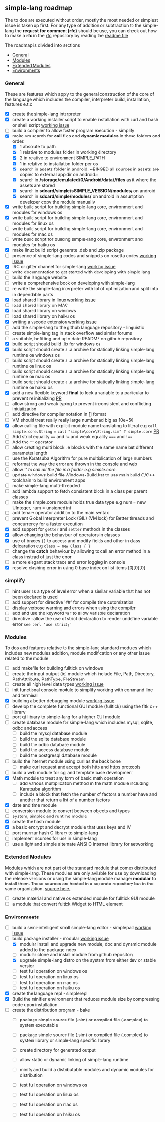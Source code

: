 ## simple-lang roadmap

The to dos are executed without order, mostly the most needed or simplest issue is taken up first. 
For any type of addition or subtraction to the simple-lang the **request for comment (rfc)** should be use, you can check 
out how to make  a **rfc** in the [rfc](https://github.com/simple-lang/rfcs) repository by reading the 
[readme file](https://github.com/simple-lang/rfcs/blob/master/README.md)

The roadmap is divided into sections
- [General](#general)
- [Modules](#modules)
- [Extended Modules](#extended-modules)
- [Environments](#environments)

### General

These are features which apply to the general construction of the core of the language which includes the compiler, interpreter
build, installation, features e.t.c 

- [x] create the simple-lang interpreter 
- [x] create a working installer script to enable installation with curl and bash or shell script [working issue](https://github.com/simple-lang/simple/issues/24)
- [ ] build a compiler to allow faster program execution - simplify
- [x] make vm search for **call** files and **dynamic modules** in these folders and order. 
	- [x] 1 absolute to path
	- [x] 1 relative to modules folder in working directory
	- [x] 2 in relative to environment SIMPLE_PATH
	- [x] 1 in relative to installation folder per os 
	- [x] search in assets folder in android. ~BINGED all sources in assets are copied to external app dir on android~  
	- [x] search in **/storage/emulated/0/Android/data/<package>/files** as it where the assets are stored
	- [x] search in **sdcard/simple/sSIMPLE_VERSION/modules/** on android 
	- [x] search in **sdcard/simple/modules/** on android in assumption developer copy the module manually
- [x] write build script for building simple-lang core, environment and modules for windows os
- [x] write build script for building simple-lang core, environment and modules for linux os
- [ ] write build script for building simple-lang core, environment and modules for mac os
- [ ] write build script for building simple-lang core, environment and modules for haiku os
- [x] make linux build script generate .deb and .zip package
- [ ] presence of simple-lang codes and snippets on rosetta codes [working issue](https://github.com/simple-lang/simple/issues/20)
- [x] IRC or gitter channel for simple-lang [working issue](https://github.com/simple-lang/simple/issues/25)
- [ ] write documentation to get started with developing with simple lang
- [ ] build the language website
- [ ] write a comprehensive book on developing with simple-lang
- [ ] re write the simple-lang interpreter with lot of optimization and split into in dependable parts
- [x] load shared library in linux [working issue](https://github.com/simple-lang/simple/issues/8)
- [ ] load shared library on MAC
- [x] load shared library on windows
- [ ] load shared library on haiku os
- [x] writing a vscode extension [working issue](https://github.com/simple-lang/simple/issues/13)
- [ ] add the simple-lang to the github language repository - linguistic 
- [ ] create simple-lang tag in stack overflow and simlar forums
- [ ] a suitable, befitting and upto date README on github repository
- [x] build script should build .lib for windows os
- [x] build script should create a .a archive for statically linking simple-lang runtime on windows os
- [ ] build script should create a .a archive for statically linking simple-lang runtime on linux os
- [ ] build script should create a .a archive for statically linking simple-lang runtime on mac os
- [ ] build script should create a .a archive for statically linking simple-lang runtime on haiku os
- [x] add a new flexible keyword **final** to lock a variable to a particular to prevent re initializing [PR](https://github.com/simple-lang/simple/pull/38)
- [ ] allow strong and weak typing to prevent inconsistent and conflicting initialization
- [ ] add directive for compiler notation in [] format
- [ ] VM should treat really really large number ad big as 10e+50
- [x] allow calling file with explicit module name translating to literal e.g `call simple.core.String` = `call "simple\core\String.sim" ? simple.core` [PR](https://github.com/simple-lang/simple/pull/34)
- [ ] Add strict equality `==` and `!=` and weak equality `===` and `!==` 
- [ ] Add the `**` operator
- [ ] allow creating multi block i.e blocks with the same name but different parameter length
- [ ] use the Karatsuba Algorithm for pure multiplication of large numbers
- [ ] reformat the way the error are thrown in the console and web 
- [ ] allow '*' to call all the file in a folder e.g simple.core.*
- [ ] update windows build file Windows-Build.bat to use main build C/C++ toolchain to build environment apps
- [ ] make simple-lang multi-threaded
- [ ] add lambda support to fetch consistent block in a class per parent classes
- [ ] make the simple.core module holds true data type e.g num = new UInteger, num = unsigned int
- [ ] add tenary operator addition to the main syntax 
- [ ] prevent Global Interpreter Lock (GIL) (VM lock) for Better threads and concurrency for a faster execution
- [x] add support for `getter` and `setter` methods in the classes
- [x] allow changing the behaviour of operators in classes 
- [x] use of braces `{}` to access and modify fields and other in class delcaration e.g `class = new Class { }`
- [ ] change the **catch** behaviour by allowing to call an error method in a class instead of just the error
- [ ] a more elegant stack trace and error logging in console  
- [x] resolve clashing error in using 0 base index on list items [0][0][0]

### simplify
- [ ] hint user as a type of level error when a similar variable that has not been declared is used 
- [ ] add support for directive '##' for compile time cutomization
- [ ] display verbose warning and errors when using the compiler 
- [ ] add and use the keyword `var` to allow variable declaration
- [ ] directive : allow the use of strict declaration to render undefine variable error `see perl 'use strict;'`

### Modules

To dos and features relative to the simple-lang standard modules which includes new modules addition, module modification or any other
issue related to the module

- [ ] add makefile for building fulltick on windows
- [ ] create the input output (io) module which include File, Path, Directory, PathAttribute, PathType, FileStream
- [ ] create all high level data types [working issue](https://github.com/simple-lang/simple/issues/15)
- [ ] init functional console module to simplify working with command line and terminal 
- [x] building a better debugging module [working issue](https://github.com/simple-lang/simple/issues/17)
- [ ] develop the complete functional GUI module (fulltick) using the fltk c++ library
- [ ] port qt library to simple-lang for a higher GUI module 
- [ ] create database module for simple-lang which includes mysql, sqlite, odbc and access
	- [ ] build the mysql database module
	- [ ] build the sqlite database module
	- [ ] build the odbc database module
	- [ ] build the access database module
	- [ ] build the postgresql database module
- [ ] build the internet module using curl as the back bone
	- [ ] make curl request and accept both http and https protocols
- [ ] build a web module for cgi and template base development
- [x] Math module to treat any form of basic math operation
	- [ ] add various multiplication method in the math module including Karatsuba algorithm
	- [ ] include a block that fetch the number of factors a number have and another that return a list of a number factors
- [x] date and time module 
- [ ] conversion module to convert between objects and types 
- [ ] system, simplex and runtime module
- [x] create the hash module 
- [x] a basic encrypt and decrypt module that uses keys and IV
- [ ] port murmur hash C library to simple-lang
- [ ] implement ncurses for use in simple-lang
- [ ] use a light and simple alternate ANSI C internet library for networking

### Extended Modules

Modules which are not part of the standard module that comes distributed with simple-lang. These modules are only avilable for use by downloading the release versions or using the simple-lang module manager **modular** to install them. These sources are hosted in a seperate repository but in the same organization. [source here.](https://github.com/simple-lang/extended-modules/)

- [ ] create material and native os extended module for fulltick GUI module
- [ ] a module that convert fultick Widget to HTML element

### Environments

- [ ] build a semi-intelligent small simple-lang editor - simplepad [working issue](https://github.com/simple-lang/simple/issues/18)
- [ ] build package installer - modular [working issue](https://github.com/simple-lang/simple/issues/18)
	- [x] modular install and upgrade new module, doc and dynamic module added to the package index
	- [ ] modular clone and install module from github repository
	- [x] upgrade simple-lang distro on the system from either dev or stable version
	- [ ] test full operation on windows os
	- [ ] test full operation on linux os
	- [ ] test full operation on mac os
	- [ ] test full operation on haiku os
- [x] create the language repl - simplerepl 
- [x] Build the minifier environment that reduces module size by compressing code upon installation.
- [ ] create the distribution program - bake
	- [ ] package simple source file (.sim) or compiled file (.complex) to system executable
	- [ ] package simple source file (.sim) or compiled file (.complex) to system library or simple-lang specific library
	- [ ] create directory for generated output
	- [ ] allow static or dynamic linking of simple-lang runtime
	- [ ] minify and build a distributable modules and dynamic modules for distribution
	- [ ] test full operation on windows os
	- [ ] test full operation on linux os
	- [ ] test full operation on mac os
	- [ ] test full operation on haiku os





